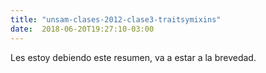 ```yaml
---
title: "unsam-clases-2012-clase3-traitsymixins"
date:  2018-06-20T19:27:10-03:00
---
```



Les estoy debiendo este resumen, va a estar a la brevedad.